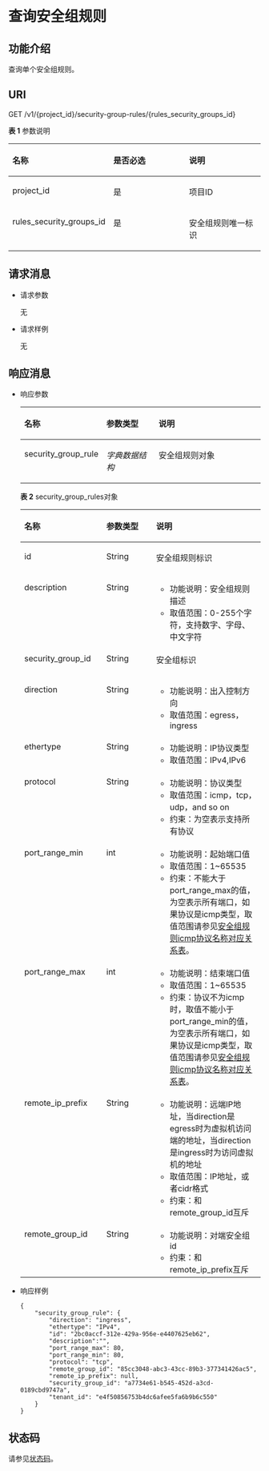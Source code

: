 # 查询安全组规则<a name="ZH-CN_TOPIC_0087467069"></a>

## 功能介绍<a name="section183641929520"></a>

查询单个安全组规则。

## URI<a name="section383863439520"></a>

GET /v1/\{project\_id\}/security-group-rules/\{rules\_security\_groups\_id\}

**表 1**  参数说明

<a name="table211310359520"></a>
<table><thead align="left"><tr id="row27117139520"><th class="cellrowborder" valign="top" width="33.33333333333333%" id="mcps1.2.4.1.1"><p id="p648001349520"><a name="p648001349520"></a><a name="p648001349520"></a>名称</p>
</th>
<th class="cellrowborder" valign="top" width="33.33333333333333%" id="mcps1.2.4.1.2"><p id="p477321789520"><a name="p477321789520"></a><a name="p477321789520"></a>是否必选</p>
</th>
<th class="cellrowborder" valign="top" width="33.33333333333333%" id="mcps1.2.4.1.3"><p id="p94870139520"><a name="p94870139520"></a><a name="p94870139520"></a>说明</p>
</th>
</tr>
</thead>
<tbody><tr id="row81820489520"><td class="cellrowborder" valign="top" width="33.33333333333333%" headers="mcps1.2.4.1.1 "><p id="p551819219520"><a name="p551819219520"></a><a name="p551819219520"></a>project_id</p>
</td>
<td class="cellrowborder" valign="top" width="33.33333333333333%" headers="mcps1.2.4.1.2 "><p id="p419930979520"><a name="p419930979520"></a><a name="p419930979520"></a>是</p>
</td>
<td class="cellrowborder" valign="top" width="33.33333333333333%" headers="mcps1.2.4.1.3 "><p id="p100428099520"><a name="p100428099520"></a><a name="p100428099520"></a>项目ID</p>
</td>
</tr>
<tr id="row610956059520"><td class="cellrowborder" valign="top" width="33.33333333333333%" headers="mcps1.2.4.1.1 "><p id="p563498999520"><a name="p563498999520"></a><a name="p563498999520"></a>rules_security_groups_id</p>
</td>
<td class="cellrowborder" valign="top" width="33.33333333333333%" headers="mcps1.2.4.1.2 "><p id="p577313839520"><a name="p577313839520"></a><a name="p577313839520"></a>是</p>
</td>
<td class="cellrowborder" valign="top" width="33.33333333333333%" headers="mcps1.2.4.1.3 "><p id="p482793239520"><a name="p482793239520"></a><a name="p482793239520"></a>安全组规则唯一标识</p>
</td>
</tr>
</tbody>
</table>

## 请求消息<a name="section166598629520"></a>

-   请求参数

    无

-   请求样例

    无


## 响应消息<a name="section77135839520"></a>

-   响应参数

    <a name="table421354429520"></a>
    <table><thead align="left"><tr id="row4869309520"><th class="cellrowborder" valign="top" width="30.7%" id="mcps1.1.4.1.1"><p id="p436004679520"><a name="p436004679520"></a><a name="p436004679520"></a>名称</p>
    </th>
    <th class="cellrowborder" valign="top" width="22.75%" id="mcps1.1.4.1.2"><p id="p503805059520"><a name="p503805059520"></a><a name="p503805059520"></a>参数类型</p>
    </th>
    <th class="cellrowborder" valign="top" width="46.550000000000004%" id="mcps1.1.4.1.3"><p id="p31092159520"><a name="p31092159520"></a><a name="p31092159520"></a>说明</p>
    </th>
    </tr>
    </thead>
    <tbody><tr id="row402360929520"><td class="cellrowborder" valign="top" width="30.7%" headers="mcps1.1.4.1.1 "><p id="p563104169520"><a name="p563104169520"></a><a name="p563104169520"></a>security_group_rule</p>
    </td>
    <td class="cellrowborder" valign="top" width="22.75%" headers="mcps1.1.4.1.2 "><p id="p115123489520"><a name="p115123489520"></a><a name="p115123489520"></a><em id="i258269969520"><a name="i258269969520"></a><a name="i258269969520"></a>字典数据结构</em></p>
    </td>
    <td class="cellrowborder" valign="top" width="46.550000000000004%" headers="mcps1.1.4.1.3 "><p id="p119580209520"><a name="p119580209520"></a><a name="p119580209520"></a>安全组规则对象</p>
    </td>
    </tr>
    </tbody>
    </table>

    **表 2**  security\_group\_rules对象

    <a name="table488727239520"></a>
    <table><thead align="left"><tr id="zh-cn_topic_0020090615_row611024789489"><th class="cellrowborder" valign="top" width="34.143414341434145%" id="mcps1.2.4.1.1"><p id="zh-cn_topic_0020090615_p98931099489"><a name="zh-cn_topic_0020090615_p98931099489"></a><a name="zh-cn_topic_0020090615_p98931099489"></a>名称</p>
    </th>
    <th class="cellrowborder" valign="top" width="20.732073207320735%" id="mcps1.2.4.1.2"><p id="zh-cn_topic_0020090615_p368367439489"><a name="zh-cn_topic_0020090615_p368367439489"></a><a name="zh-cn_topic_0020090615_p368367439489"></a>参数类型</p>
    </th>
    <th class="cellrowborder" valign="top" width="45.124512451245124%" id="mcps1.2.4.1.3"><p id="zh-cn_topic_0020090615_p23523719489"><a name="zh-cn_topic_0020090615_p23523719489"></a><a name="zh-cn_topic_0020090615_p23523719489"></a>说明</p>
    </th>
    </tr>
    </thead>
    <tbody><tr id="zh-cn_topic_0020090615_row397690789489"><td class="cellrowborder" valign="top" width="34.143414341434145%" headers="mcps1.2.4.1.1 "><p id="zh-cn_topic_0020090615_p656951529489"><a name="zh-cn_topic_0020090615_p656951529489"></a><a name="zh-cn_topic_0020090615_p656951529489"></a>id</p>
    </td>
    <td class="cellrowborder" valign="top" width="20.732073207320735%" headers="mcps1.2.4.1.2 "><p id="zh-cn_topic_0020090615_p307102169489"><a name="zh-cn_topic_0020090615_p307102169489"></a><a name="zh-cn_topic_0020090615_p307102169489"></a>String</p>
    </td>
    <td class="cellrowborder" valign="top" width="45.124512451245124%" headers="mcps1.2.4.1.3 "><p id="zh-cn_topic_0020090615_p216633359489"><a name="zh-cn_topic_0020090615_p216633359489"></a><a name="zh-cn_topic_0020090615_p216633359489"></a>安全组规则标识</p>
    </td>
    </tr>
    <tr id="zh-cn_topic_0020090615_row2447898388"><td class="cellrowborder" valign="top" width="34.143414341434145%" headers="mcps1.2.4.1.1 "><p id="zh-cn_topic_0020090615_p432391116381"><a name="zh-cn_topic_0020090615_p432391116381"></a><a name="zh-cn_topic_0020090615_p432391116381"></a>description</p>
    </td>
    <td class="cellrowborder" valign="top" width="20.732073207320735%" headers="mcps1.2.4.1.2 "><p id="zh-cn_topic_0020090615_p20328111163813"><a name="zh-cn_topic_0020090615_p20328111163813"></a><a name="zh-cn_topic_0020090615_p20328111163813"></a>String</p>
    </td>
    <td class="cellrowborder" valign="top" width="45.124512451245124%" headers="mcps1.2.4.1.3 "><a name="zh-cn_topic_0020090615_ul12329121935111"></a><a name="zh-cn_topic_0020090615_ul12329121935111"></a><ul id="zh-cn_topic_0020090615_ul12329121935111"><li>功能说明：安全组规则描述</li><li>取值范围：0-255个字符，支持数字、字母、中文字符</li></ul>
    </td>
    </tr>
    <tr id="zh-cn_topic_0020090615_row320377939489"><td class="cellrowborder" valign="top" width="34.143414341434145%" headers="mcps1.2.4.1.1 "><p id="zh-cn_topic_0020090615_p620577269489"><a name="zh-cn_topic_0020090615_p620577269489"></a><a name="zh-cn_topic_0020090615_p620577269489"></a>security_group_id</p>
    </td>
    <td class="cellrowborder" valign="top" width="20.732073207320735%" headers="mcps1.2.4.1.2 "><p id="zh-cn_topic_0020090615_p644725909489"><a name="zh-cn_topic_0020090615_p644725909489"></a><a name="zh-cn_topic_0020090615_p644725909489"></a>String</p>
    </td>
    <td class="cellrowborder" valign="top" width="45.124512451245124%" headers="mcps1.2.4.1.3 "><p id="zh-cn_topic_0020090615_p260700169489"><a name="zh-cn_topic_0020090615_p260700169489"></a><a name="zh-cn_topic_0020090615_p260700169489"></a>安全组标识</p>
    </td>
    </tr>
    <tr id="zh-cn_topic_0020090615_row602307149489"><td class="cellrowborder" valign="top" width="34.143414341434145%" headers="mcps1.2.4.1.1 "><p id="zh-cn_topic_0020090615_p184092199489"><a name="zh-cn_topic_0020090615_p184092199489"></a><a name="zh-cn_topic_0020090615_p184092199489"></a>direction</p>
    </td>
    <td class="cellrowborder" valign="top" width="20.732073207320735%" headers="mcps1.2.4.1.2 "><p id="zh-cn_topic_0020090615_p499849219489"><a name="zh-cn_topic_0020090615_p499849219489"></a><a name="zh-cn_topic_0020090615_p499849219489"></a>String</p>
    </td>
    <td class="cellrowborder" valign="top" width="45.124512451245124%" headers="mcps1.2.4.1.3 "><a name="zh-cn_topic_0020090615_ul8415142317513"></a><a name="zh-cn_topic_0020090615_ul8415142317513"></a><ul id="zh-cn_topic_0020090615_ul8415142317513"><li>功能说明：出入控制方向</li><li>取值范围：egress，ingress</li></ul>
    </td>
    </tr>
    <tr id="zh-cn_topic_0020090615_row53906049489"><td class="cellrowborder" valign="top" width="34.143414341434145%" headers="mcps1.2.4.1.1 "><p id="zh-cn_topic_0020090615_p460392719489"><a name="zh-cn_topic_0020090615_p460392719489"></a><a name="zh-cn_topic_0020090615_p460392719489"></a>ethertype</p>
    </td>
    <td class="cellrowborder" valign="top" width="20.732073207320735%" headers="mcps1.2.4.1.2 "><p id="zh-cn_topic_0020090615_p248464689489"><a name="zh-cn_topic_0020090615_p248464689489"></a><a name="zh-cn_topic_0020090615_p248464689489"></a>String</p>
    </td>
    <td class="cellrowborder" valign="top" width="45.124512451245124%" headers="mcps1.2.4.1.3 "><a name="zh-cn_topic_0020090615_ul78261926205119"></a><a name="zh-cn_topic_0020090615_ul78261926205119"></a><ul id="zh-cn_topic_0020090615_ul78261926205119"><li>功能说明：IP协议类型</li><li>取值范围：IPv4,IPv6</li></ul>
    </td>
    </tr>
    <tr id="zh-cn_topic_0020090615_row619098859489"><td class="cellrowborder" valign="top" width="34.143414341434145%" headers="mcps1.2.4.1.1 "><p id="zh-cn_topic_0020090615_p520137079489"><a name="zh-cn_topic_0020090615_p520137079489"></a><a name="zh-cn_topic_0020090615_p520137079489"></a>protocol</p>
    </td>
    <td class="cellrowborder" valign="top" width="20.732073207320735%" headers="mcps1.2.4.1.2 "><p id="zh-cn_topic_0020090615_p17867349489"><a name="zh-cn_topic_0020090615_p17867349489"></a><a name="zh-cn_topic_0020090615_p17867349489"></a>String</p>
    </td>
    <td class="cellrowborder" valign="top" width="45.124512451245124%" headers="mcps1.2.4.1.3 "><a name="zh-cn_topic_0020090615_ul585593011517"></a><a name="zh-cn_topic_0020090615_ul585593011517"></a><ul id="zh-cn_topic_0020090615_ul585593011517"><li>功能说明：协议类型</li><li>取值范围：icmp，tcp，udp，and so on</li><li>约束：为空表示支持所有协议</li></ul>
    </td>
    </tr>
    <tr id="zh-cn_topic_0020090615_row29885099489"><td class="cellrowborder" valign="top" width="34.143414341434145%" headers="mcps1.2.4.1.1 "><p id="zh-cn_topic_0020090615_p424368709489"><a name="zh-cn_topic_0020090615_p424368709489"></a><a name="zh-cn_topic_0020090615_p424368709489"></a>port_range_min</p>
    </td>
    <td class="cellrowborder" valign="top" width="20.732073207320735%" headers="mcps1.2.4.1.2 "><p id="zh-cn_topic_0020090615_p167549899489"><a name="zh-cn_topic_0020090615_p167549899489"></a><a name="zh-cn_topic_0020090615_p167549899489"></a>int</p>
    </td>
    <td class="cellrowborder" valign="top" width="45.124512451245124%" headers="mcps1.2.4.1.3 "><a name="zh-cn_topic_0020090615_ul1445493595119"></a><a name="zh-cn_topic_0020090615_ul1445493595119"></a><ul id="zh-cn_topic_0020090615_ul1445493595119"><li>功能说明：起始端口值</li><li>取值范围：1~65535</li><li>约束：不能大于port_range_max的值，为空表示所有端口，如果协议是icmp类型，取值范围请参见<a href="安全组规则icmp协议名称对应关系表.md">安全组规则icmp协议名称对应关系表</a>。</li></ul>
    </td>
    </tr>
    <tr id="zh-cn_topic_0020090615_row330228649489"><td class="cellrowborder" valign="top" width="34.143414341434145%" headers="mcps1.2.4.1.1 "><p id="zh-cn_topic_0020090615_p239666849489"><a name="zh-cn_topic_0020090615_p239666849489"></a><a name="zh-cn_topic_0020090615_p239666849489"></a>port_range_max</p>
    </td>
    <td class="cellrowborder" valign="top" width="20.732073207320735%" headers="mcps1.2.4.1.2 "><p id="zh-cn_topic_0020090615_p641378179489"><a name="zh-cn_topic_0020090615_p641378179489"></a><a name="zh-cn_topic_0020090615_p641378179489"></a>int</p>
    </td>
    <td class="cellrowborder" valign="top" width="45.124512451245124%" headers="mcps1.2.4.1.3 "><a name="zh-cn_topic_0020090615_ul23372407514"></a><a name="zh-cn_topic_0020090615_ul23372407514"></a><ul id="zh-cn_topic_0020090615_ul23372407514"><li>功能说明：结束端口值</li><li>取值范围：1~65535</li><li>约束：协议不为icmp时，取值不能小于port_range_min的值，为空表示所有端口，如果协议是icmp类型，取值范围请参见<a href="安全组规则icmp协议名称对应关系表.md">安全组规则icmp协议名称对应关系表</a>。</li></ul>
    </td>
    </tr>
    <tr id="zh-cn_topic_0020090615_row1745649489"><td class="cellrowborder" valign="top" width="34.143414341434145%" headers="mcps1.2.4.1.1 "><p id="zh-cn_topic_0020090615_p144166029489"><a name="zh-cn_topic_0020090615_p144166029489"></a><a name="zh-cn_topic_0020090615_p144166029489"></a>remote_ip_prefix</p>
    </td>
    <td class="cellrowborder" valign="top" width="20.732073207320735%" headers="mcps1.2.4.1.2 "><p id="zh-cn_topic_0020090615_p139601239489"><a name="zh-cn_topic_0020090615_p139601239489"></a><a name="zh-cn_topic_0020090615_p139601239489"></a>String</p>
    </td>
    <td class="cellrowborder" valign="top" width="45.124512451245124%" headers="mcps1.2.4.1.3 "><a name="zh-cn_topic_0020090615_ul42481344125119"></a><a name="zh-cn_topic_0020090615_ul42481344125119"></a><ul id="zh-cn_topic_0020090615_ul42481344125119"><li>功能说明：远端IP地址，当direction是egress时为虚拟机访问端的地址，当direction是ingress时为访问虚拟机的地址</li><li>取值范围：IP地址，或者cidr格式</li><li>约束：和remote_group_id互斥</li></ul>
    </td>
    </tr>
    <tr id="zh-cn_topic_0020090615_row436879079489"><td class="cellrowborder" valign="top" width="34.143414341434145%" headers="mcps1.2.4.1.1 "><p id="zh-cn_topic_0020090615_p420105089489"><a name="zh-cn_topic_0020090615_p420105089489"></a><a name="zh-cn_topic_0020090615_p420105089489"></a>remote_group_id</p>
    </td>
    <td class="cellrowborder" valign="top" width="20.732073207320735%" headers="mcps1.2.4.1.2 "><p id="zh-cn_topic_0020090615_p465213149489"><a name="zh-cn_topic_0020090615_p465213149489"></a><a name="zh-cn_topic_0020090615_p465213149489"></a>String</p>
    </td>
    <td class="cellrowborder" valign="top" width="45.124512451245124%" headers="mcps1.2.4.1.3 "><a name="zh-cn_topic_0020090615_ul12672447145118"></a><a name="zh-cn_topic_0020090615_ul12672447145118"></a><ul id="zh-cn_topic_0020090615_ul12672447145118"><li>功能说明：对端安全组id</li><li>约束：和remote_ip_prefix互斥</li></ul>
    </td>
    </tr>
    </tbody>
    </table>


-   响应样例

    ```
    {
        "security_group_rule": {
            "direction": "ingress", 
            "ethertype": "IPv4", 
            "id": "2bc0accf-312e-429a-956e-e4407625eb62", 
            "description":"",
            "port_range_max": 80, 
            "port_range_min": 80, 
            "protocol": "tcp", 
            "remote_group_id": "85cc3048-abc3-43cc-89b3-377341426ac5", 
            "remote_ip_prefix": null, 
            "security_group_id": "a7734e61-b545-452d-a3cd-0189cbd9747a", 
            "tenant_id": "e4f50856753b4dc6afee5fa6b9b6c550"
        }
    }
    ```


## 状态码<a name="section31981619"></a>

请参见[状态码](状态码.md)。

